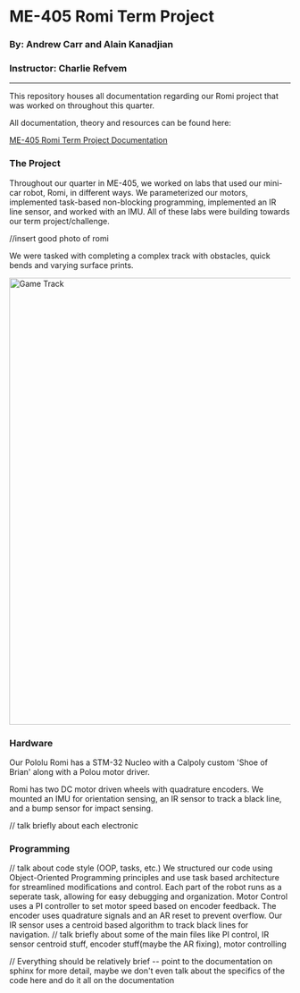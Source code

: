 # ME-405 Romi Term Project
### By: Andrew Carr and Alain Kanadjian
### Instructor: Charlie Refvem

---


This repository houses all documentation regarding our Romi project 
that was worked on throughout this quarter.

All documentation, theory and resources can be found here:

[ME-405 Romi Term Project Documentation](https://andrewpatcarr.github.io/ME405_Romi-Term-Project/)

### The Project

Throughout our quarter in ME-405, we worked on labs that used our mini-car robot, Romi, in different ways. 
We parameterized our motors, implemented task-based non-blocking programming, implemented an IR line sensor, and worked with an IMU. 
All of these labs were building towards our term project/challenge.

//insert good photo of romi

We were tasked with completing a complex track with obstacles, quick bends and varying surface prints. 

<img src="readme-assets/game_track.png" alt="Game Track" width="800">

### Hardware

Our Pololu Romi has a STM-32 Nucleo with a Calpoly custom 'Shoe of Brian' along with a Polou motor driver.

Romi has two DC motor driven wheels with quadrature encoders. We mounted an IMU for orientation sensing, an IR sensor to track a black line, and a bump sensor for impact sensing.

// talk briefly about each electronic

### Programming

// talk about code style (OOP, tasks, etc.)
We structured our code using Object-Oriented Programming principles and use task based architecture for streamlined modifications and control. Each part of the robot runs as a seperate task, allowing for easy debugging and organization. Motor Control uses a PI controller to set motor speed based on encoder feedback. The encoder uses quadrature signals and an AR reset to prevent overflow. Our IR sensor uses a centroid based algorithm to track black lines for navigation.
// talk briefly about some of the main files like PI control, IR sensor centroid stuff,
encoder stuff(maybe the AR fixing), motor controlling

// Everything should be relatively brief -- point to the documentation on sphinx for more detail,
maybe we don't even talk about the specifics of the code here and do it all on the documentation
